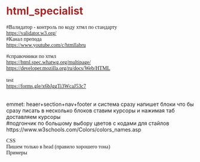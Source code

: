 # html_specialist<br>
#Валидатор - контроль по коду хтмл по стандарту<br>
https://validator.w3.org/<br>
#Канал препода<br>
https://www.youtube.com/c/htmllabru<br>

#справочники по хтмл<br>
https://html.spec.whatwg.org/multipage/<br>
https://developer.mozilla.org/ru/docs/Web/HTML<br>
<br>
test<br>
https://forms.gle/x6bJggTi3WcaJ53c7

<br>
emmet:
heaer+section+nav+footer и система сразу напишет блоки
что бы сразу писать в несколько блоков ставим курсоры и нажимая таб доставляем курсоры <br>
#подгончик по большому выбору цветов с кодами для стайлов<br>
https://www.w3schools.com/Colors/colors_names.asp<br>



CSS<br>
Пишем только в head (правило хорошего тона)<br>
Примеры<br>
<code>
    <style>
        h1 {
            color: brown;
        }
        h3 {
            color: aqua;
        }
        p {
            font-family:Gill Sans;
        }
        #courses {
            background: lightgreen;
        }
        .dark {
            background-color: black;
            color: aliceblue;
        }
    </style>
</code>
